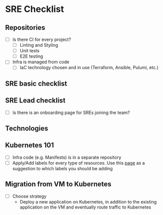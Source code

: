 # SRE Checklist

## Repositories

- [ ] Is there CI for every project?
  - [ ] Linting and Styling
  - [ ] Unit tests
  - [ ] E2E testing
- [ ] Infra is managed from code
  - [ ] IaC technology chosen and in use (Terraform, Ansible, Pulumi, etc.)

## SRE basic checklist

## SRE Lead checklist

- [ ] Is there is an onboarding page for SREs joining the team?

## Technologies

## Kubernetes 101

- [ ] Infra code (e.g. Manifests) is in a separate repository
- [ ] Apply/Add labels for every type of resources. Use this [page](https://kubernetes.io/docs/concepts/overview/working-with-objects/common-labels) as a suggestion to which labels you should be adding

## Migration from VM to Kubernetes

- [ ] Choose strategy
    - Deploy a new application on Kubernetes, in addition to the existing application on the VM and eventually route traffic to Kubernetes
